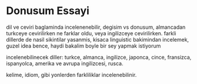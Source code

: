 # Donusum Essayi

dil ve ceviri baglaminda incelenenebilir, degisim vs donusum, almancadan turkceye cevirilirken ne farklar oldu, veya ingilizceye cevirilirken. farkli dillerde de nasil sikintilar yasanmis, kisaca linguistic bakimindan incelemek, guzel idea bence, haydi bakalim boyle bir sey yapmak istiyorum

incelenebilinecek diller: turkce, almanca, ingilizce, japonca, cince, fransizca, ispanyolca, amerika ve avrupa ingilizcesi, rusca.

kelime, idiom, gibi yonlerden farkliliklar incelenebilinir.